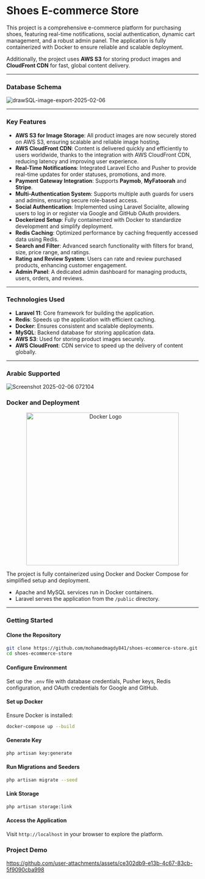 # Shoes E-commerce Store 
This project is a comprehensive e-commerce platform for purchasing shoes, featuring real-time notifications, social authentication, dynamic cart management, and a robust admin panel. The application is fully containerized with Docker to ensure reliable and scalable deployment.

Additionally, the project uses **AWS S3** for storing product images and **CloudFront CDN** for fast, global content delivery.

---

### **Database Schema**  
![drawSQL-image-export-2025-02-06](https://github.com/user-attachments/assets/52bbe47b-b3a7-4a85-9e51-066724f8d37d)

---

### **Key Features**  

- **AWS S3 for Image Storage**: All product images are now securely stored on AWS S3, ensuring scalable and reliable image hosting.
- **AWS CloudFront CDN**: Content is delivered quickly and efficiently to users worldwide, thanks to the integration with AWS CloudFront CDN, reducing latency and improving user experience.
- **Real-Time Notifications**: Integrated Laravel Echo and Pusher to provide real-time updates for order statuses, promotions, and more.
- **Payment Gateway Integration**: Supports **Paymob**, **MyFatoorah** and **Stripe**. 
- **Multi-Authentication System**: Supports multiple auth guards for users and admins, ensuring secure role-based access.  
- **Social Authentication**: Implemented using Laravel Socialite, allowing users to log in or register via Google and GitHub OAuth providers.  
- **Dockerized Setup**: Fully containerized with Docker to standardize development and simplify deployment.
- **Redis Caching**: Optimized performance by caching frequently accessed data using Redis.  
- **Search and Filter**: Advanced search functionality with filters for brand, size, price range, and ratings.  
- **Rating and Review System**: Users can rate and review purchased products, enhancing customer engagement.  
- **Admin Panel**: A dedicated admin dashboard for managing products, users, orders, and reviews.  

---

### **Technologies Used**  

- **Laravel 11**: Core framework for building the application.
- **Redis**: Speeds up the application with efficient caching.  
- **Docker**: Ensures consistent and scalable deployments.  
- **MySQL**: Backend database for storing application data.
- **AWS S3**: Used for storing product images securely.  
- **AWS CloudFront**: CDN service to speed up the delivery of content globally.
  
---

### **Arabic Supported**
![Screenshot 2025-02-06 072104](https://github.com/user-attachments/assets/93fe81c6-49e6-432f-9a70-795127c442ca)

### **Docker and Deployment**  
<p align="center"><a href="https://www.docker.com/" target="_blank"><img src="https://github.com/user-attachments/assets/1511730a-e1cb-4a3f-b605-8f35cad40027" width="400" alt="Docker Logo"></a></p>

The project is fully containerized using Docker and Docker Compose for simplified setup and deployment.  
- Apache and MySQL services run in Docker containers.  
- Laravel serves the application from the `/public` directory.  

---

### **Getting Started**  

#### **Clone the Repository**  
```bash
git clone https://github.com/mohamedmagdy841/shoes-ecommerce-store.git
cd shoes-ecommerce-store
```

#### **Configure Environment**
Set up the `.env` file with database credentials, Pusher keys, Redis configuration, and OAuth credentials for Google and GitHub.

#### **Set up Docker**  
Ensure Docker is installed:  
```bash
docker-compose up --build
```

#### **Generate Key**
```bash
php artisan key:generate
```

#### **Run Migrations and Seeders**  
```bash
php artisan migrate --seed
```

#### **Link Storage**
```bash
php artisan storage:link
```

#### **Access the Application**  
Visit `http://localhost` in your browser to explore the platform.


### **Project Demo**

https://github.com/user-attachments/assets/ce302db9-e13b-4c67-83cb-5f9090cba998

